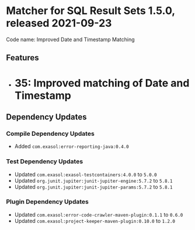 # Matcher for SQL Result Sets 1.5.0, released 2021-09-23

Code name: Improved Date and Timestamp Matching

## Features

* # 35: Improved matching of Date and Timestamp

## Dependency Updates

### Compile Dependency Updates

* Added `com.exasol:error-reporting-java:0.4.0`

### Test Dependency Updates

* Updated `com.exasol:exasol-testcontainers:4.0.0` to `5.0.0`
* Updated `org.junit.jupiter:junit-jupiter-engine:5.7.2` to `5.8.1`
* Updated `org.junit.jupiter:junit-jupiter-params:5.7.2` to `5.8.1`

### Plugin Dependency Updates

* Updated `com.exasol:error-code-crawler-maven-plugin:0.1.1` to `0.6.0`
* Updated `com.exasol:project-keeper-maven-plugin:0.10.0` to `1.2.0`

